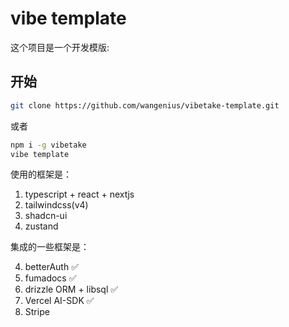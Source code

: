# vibe template

这个项目是一个开发模版:

## 开始

```bash
git clone https://github.com/wangenius/vibetake-template.git
```

或者

```bash
npm i -g vibetake
vibe template
```

使用的框架是：

1. typescript + react + nextjs
2. tailwindcss(v4)
3. shadcn-ui
4. zustand

集成的一些框架是：

4. betterAuth ✅
5. fumadocs ✅
6. drizzle ORM + libsql ✅
7. Vercel AI-SDK ✅
8. Stripe
